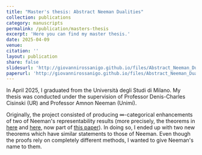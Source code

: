 ```yaml
---
title: "Master's thesis: Abstract Neeman Dualities"
collection: publications
category: manuscripts
permalink: /publication/masters-thesis
excerpt: 'Here you can find my master thesis.'
date: 2025-04-09
venue:
citation: ''
layout: publication
share: false
slidesurl: 'http://giovannirossanigo.github.io/files/Abstract_Neeman_Dualities___Beamer.pdf'
paperurl: 'http://giovannirossanigo.github.io/files/Abstract_Neeman_Dualities.pdf'
---
```

In April 2025, I graduated from the Università degli Studi di Milano. My thesis was conducted under the supervision of Professor Denis-Charles Cisinski (UR) and Professor Amnon Neeman (Unimi). 

Originally, the project consisted of producing $\infty$-categorical enhancements of two of Neeman's representability results (more precisely, the theorems in [here](https://arxiv.org/abs/1806.05777) and [here](https://arxiv.org/abs/1806.06471), now part of [this paper](https://arxiv.org/abs/1804.02240)). In doing so, I ended up with two new theorems which have similar statements to those of Neeman. Even though the proofs rely on completely different methods, I wanted to give Neeman's name to them. 
  
